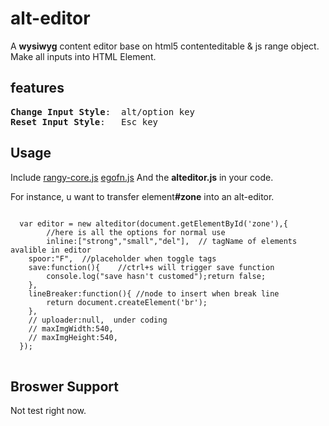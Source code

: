 alt-editor
==========

A <b>wysiwyg</b> content editor base on html5 contenteditable &amp; js range object.
Make all inputs into HTML Element.


<h2>features</h2>
<pre>
<b>Change Input Style</b>:	alt/option key
<b>Reset Input Style</b>: 	Esc key
</pre>





<h2>Usage</h2>

Include
<a href='http://rangy.googlecode.com/svn/trunk/currentrelease/rangy-core.js'>rangy-core.js</a>
<a href='http://egofang.com/lib/client/egofn.js'>egofn.js</a>
And the <b>alteditor.js</b> 
in your code.


For instance, u want to transfer element<b>#zone</b> into an alt-editor.
<pre>
<code>
  var editor = new alteditor(document.getElementById('zone'),{
      	//here is all the options for normal use
     	inline:["strong","small","del"],  // tagName of elements avalible in editor
	spoor:"F",  //placeholder when toggle tags
	save:function(){	//ctrl+s will trigger save function
		console.log("save hasn't customed");return false;
	},
	lineBreaker:function(){ //node to insert when break line
		return document.createElement('br');
	},
	// uploader:null,  under coding
	// maxImgWidth:540,
	// maxImgHeight:540,
  });
</code>
</pre>



<h2>Broswer Support</h2>
Not test right now.
